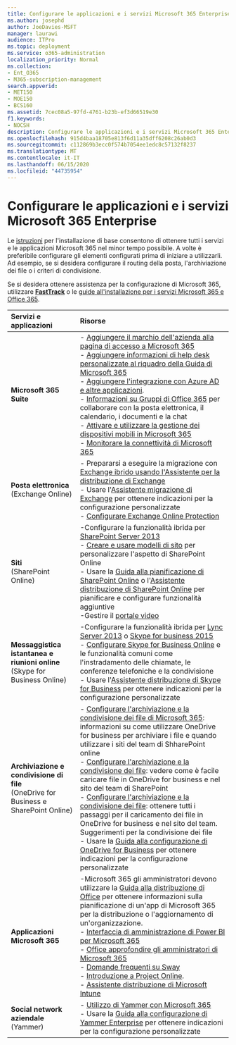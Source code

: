 ```yaml
---
title: Configurare le applicazioni e i servizi Microsoft 365 Enterprise
ms.author: josephd
author: JoeDavies-MSFT
manager: laurawi
audience: ITPro
ms.topic: deployment
ms.service: o365-administration
localization_priority: Normal
ms.collection:
- Ent_O365
- M365-subscription-management
search.appverid:
- MET150
- MOE150
- BCS160
ms.assetid: 7cec08a5-97fd-4761-b23b-ef3d66519e30
f1.keywords:
- NOCSH
description: Configurare le applicazioni e i servizi Microsoft 365 Enterprise
ms.openlocfilehash: 915d4baa18705e813f6d11a35dff6208c26ab0d3
ms.sourcegitcommit: c112869b3ecc0f574b7054ee1edc8c57132f8237
ms.translationtype: MT
ms.contentlocale: it-IT
ms.lasthandoff: 06/15/2020
ms.locfileid: "44735954"
---
```

# <a name="configure-microsoft-365-enterprise-services-and-applications"></a>Configurare le applicazioni e i servizi Microsoft 365 Enterprise

Le [istruzioni](https://docs.microsoft.com/microsoft-365/admin/setup/setup) per l'installazione di base consentono di ottenere tutti i servizi e le applicazioni Microsoft 365 nel minor tempo possibile. A volte è preferibile configurare gli elementi configurati prima di iniziare a utilizzarli. Ad esempio, se si desidera configurare il routing della posta, l'archiviazione dei file o i criteri di condivisione. 
  
Se si desidera ottenere assistenza per la configurazione di Microsoft 365, utilizzare **[FastTrack](https://www.microsoft.com/fasttrack/microsoft-365)** o le [guide all'installazione per i servizi Microsoft 365 e Office 365](setup-guides-for-office-365.md).
  
|**Servizi e applicazioni**|**Risorse**|
|:-----|:-----|
|**Microsoft 365 Suite** |- [Aggiungere il marchio dell'azienda alla pagina di accesso a Microsoft 365](https://support.office.com/article/Add-your-company-branding-to-Office-365-Sign-In-Page-a1229cdb-ce19-4da5-90c7-2b9b146aef0a) <br> - [Aggiungere informazioni di help desk personalizzate al riquadro della Guida di Microsoft 365](https://support.office.com/article/Add-customized-help-desk-info-to-the-Office-365-help-pane-9dd9b104-68f7-4d49-9a30-82561c7d79a3) <br> - [Aggiungere l'integrazione con Azure AD e altre applicazioni](https://support.office.com/article/Integrated-Apps-and-Azure-AD-for-Office-365-administrators-cb2250e3-451e-416f-bf4e-363549652c2a).  <br> - [Informazioni su Gruppi di Office 365](https://support.office.com/Article/Learn-more-about-groups-b565caa1-5c40-40ef-9915-60fdb2d97fa2) per collaborare con la posta elettronica, il calendario, i documenti e la chat <br> - [Attivare e utilizzare la gestione dei dispositivi mobili in Microsoft 365](https://support.office.microsoft.com/article/Manage-mobile-devices-in-Office-365-dd892318-bc44-4eb1-af00-9db5430be3cd) <br> - [Monitorare la connettività di Microsoft 365](monitor-connectivity.md) |
|**Posta elettronica** <br> (Exchange Online) | - Prepararsi a eseguire la migrazione con [Exchange ibrido usando l'Assistente per la distribuzione di Exchange](https://technet.microsoft.com/exdeploy2013)  <br> - Usare l'[Assistente migrazione di Exchange](https://aka.ms/office365setup) per ottenere indicazioni per la configurazione personalizzate  <br> - [Configurare Exchange Online Protection](https://technet.microsoft.com/library/jj723153%28v=exchg.150%29.aspx) |
|**Siti** <br> (SharePoint Online) | -Configurare la funzionalità ibrida per [SharePoint Server 2013](https://technet.microsoft.com/library/jj838715)<br> - [Creare e usare modelli di sito](https://support.office.com/article/Create-and-use-site-templates-60371B0F-00E0-4C49-A844-34759EBDD989) per personalizzare l'aspetto di SharePoint Online <br> - Usare la [Guida alla pianificazione di SharePoint Online](https://support.office.com/article/SharePoint-Online-Planning-Guide-for-Office-365-for-business-d5089cdf-3fd2-4230-acbd-20ecda2f9bb8) o l'[Assistente distribuzione di SharePoint Online](https://aka.ms/spoguidance) per pianificare e configurare funzionalità aggiuntive <br> -Gestire il [portale video](https://support.office.com/article/Manage-your-Office-365-Video-portal-c059465b-eba9-44e1-b8c7-8ff7793ff5da) |
|**Messaggistica istantanea e riunioni online** <br> (Skype for Business Online) | -Configurare la funzionalità ibrida per [Lync Server 2013](https://technet.microsoft.com/library/jj204805) o [Skype for business 2015](https://technet.microsoft.com/library/jj205403)<br> - [Configurare Skype for Business Online](https://support.office.com/article/Set-up-Skype-for-Business-Online-40296968-e779-4259-980b-c2de1c044c6e) e le funzionalità comuni come l'instradamento delle chiamate, le conferenze telefoniche e la condivisione  <br> - Usare l'[Assistente distribuzione di Skype for Business](https://aka.ms/skypeguidance) per ottenere indicazioni per la configurazione personalizzate |
| **Archiviazione e condivisione di file** <br> (OneDrive for Business e SharePoint Online) | - [Configurare l'archiviazione e la condivisione dei file di Microsoft 365](https://support.office.com/article/7aa9cdc8-2245-4218-81ee-86fa7c35f1de#BKMK_WhatDif): informazioni su come utilizzare OneDrive for business per archiviare i file e quando utilizzare i siti del team di ShharePoint online <br> - [Configurare l'archiviazione e la condivisione dei file](https://support.office.com/article/7aa9cdc8-2245-4218-81ee-86fa7c35f1de#BKMK_MoveDocsVideo): vedere come è facile caricare file in OneDrive for business e nel sito del team di SharePoint <br> - [Configurare l'archiviazione e la condivisione dei file](https://support.office.com/article/7aa9cdc8-2245-4218-81ee-86fa7c35f1de#BKMK_Store): ottenere tutti i passaggi per il caricamento dei file in OneDrive for business e nel sito del team. Suggerimenti per la condivisione dei file <br> - Usare la [Guida alla configurazione di OneDrive for Business](https://aka.ms/OD4Bguidance) per ottenere indicazioni per la configurazione personalizzate |
|**Applicazioni Microsoft 365** | -Microsoft 365 gli amministratori devono utilizzare la [Guida alla distribuzione di Office](https://docs.microsoft.com/deployoffice) per ottenere informazioni sulla pianificazione di un'app di Microsoft 365 per la distribuzione o l'aggiornamento di un'organizzazione.  <br> - [Interfaccia di amministrazione di Power BI per Microsoft 365](https://support.office.com/article/Power-BI-for-Office-365-Admin-Center-Help-5e391ecb-500c-47a3-bd0f-a6173b541044) <br> - [Office approfondire gli amministratori di Microsoft 365](https://support.office.com/article/Office-Delve-for-Office-365-admins-54f87a42-15a4-44b4-9df0-d36287d9531b) <br> - [Domande frequenti su Sway](https://support.office.com/article/446380fa-25bf-47b2-996c-e12cb2f9d075) <br> - [Introduzione a Project Online](https://support.office.com/article/Get-started-with-Project-Online-e3e5f64f-ada5-4f9d-a578-130b2d4e5f11).  <br> - [Assistente distribuzione di Microsoft Intune](https://aka.ms/intuneguidance) |
|**Social network aziendale** <br> (Yammer) | - [Utilizzo di Yammer con Microsoft 365](https://support.office.com/article/Plan-for-Yammer-integration-with-Office-365-4086681f-6de1-4d39-aa72-752b2af1cbd7)  <br> - Usare la [Guida alla configurazione di Yammer Enterprise](https://aka.ms/yammerdeploy) per ottenere indicazioni per la configurazione personalizzate |
